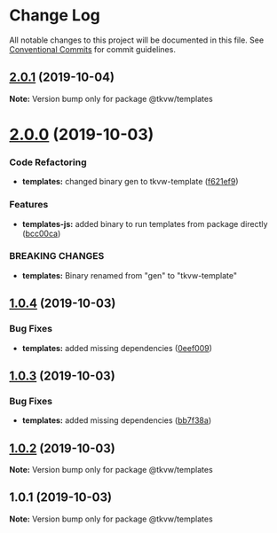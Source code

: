 # Change Log

All notable changes to this project will be documented in this file.
See [Conventional Commits](https://conventionalcommits.org) for commit guidelines.

## [2.0.1](https://github.com/tkvw/templates/compare/v2.0.0...v2.0.1) (2019-10-04)

**Note:** Version bump only for package @tkvw/templates





# [2.0.0](https://github.com/tkvw/templates/compare/v1.0.4...v2.0.0) (2019-10-03)


### Code Refactoring

* **templates:** changed binary gen to tkvw-template ([f621ef9](https://github.com/tkvw/templates/commit/f621ef9))


### Features

* **templates-js:** added binary to run templates from package directly ([bcc00ca](https://github.com/tkvw/templates/commit/bcc00ca))


### BREAKING CHANGES

* **templates:** Binary renamed from "gen" to "tkvw-template"





## [1.0.4](https://github.com/tkvw/templates/compare/v1.0.3...v1.0.4) (2019-10-03)


### Bug Fixes

* **templates:** added missing dependencies ([0eef009](https://github.com/tkvw/templates/commit/0eef009))





## [1.0.3](https://github.com/tkvw/templates/compare/v1.0.2...v1.0.3) (2019-10-03)


### Bug Fixes

* **templates:** added missing dependencies ([bb7f38a](https://github.com/tkvw/templates/commit/bb7f38a))





## [1.0.2](https://github.com/tkvw/templates/compare/v1.0.1...v1.0.2) (2019-10-03)

**Note:** Version bump only for package @tkvw/templates





## 1.0.1 (2019-10-03)

**Note:** Version bump only for package @tkvw/templates
